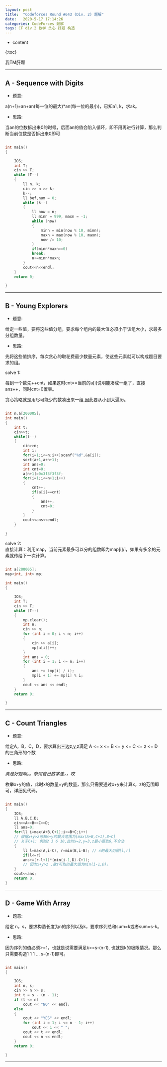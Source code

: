 ```yaml
---
layout: post
title:  "Codeforces Round #643 (Div. 2) 题解"
date:   2020-5-17 17:14:26
categories: CodeForces 题解
tags: CF div.2 数学 贪心 好题 构造
---
```


* content

{:toc}

我TM肝爆




---

## A - Sequence with Digits

* 题意:  

a(n+1)=an+an(每一位的最大)*an(每一位的最小)，已知a1, k，求ak。

* 思路:  

当an的位数拆出来0的时候，后面an的值会陷入循环，即不用再进行计算，那么判断当前位数是否拆出来0即可

```c++

int main()
{

    IOS;
    int T;
    cin >> T;
    while (T--)
    {
        ll n, k;
        cin >> n >> k;
        k--;
        ll bef,num = 0;
        while (k--)
        {
            ll now = n;
            ll minn = 999, maxn = -1;
            while (now)
            {
                minn = min(now % 10, minn);
                maxn = max(now % 10, maxn);
                now /= 10;
            }
            if(minn*maxn==0)
            break;
            n+=minn*maxn;
        }
        cout<<n<<endl;
    }
    return 0;

}

``` 

---

## B - Young Explorers

* 题意:  

给定一些值，要将这些值分组，要求每个组内的最大值必须小于该组大小，求最多分组数量。

* 思路:  

先将这些值排序，每次贪心的取花费最少数量元素，使这些元素就可以构成题目要求的组。  

solve 1:  

每到一个数先++cnt，如果这时cnt==当前的a[i]说明能凑成一组了，直接ans++，同时cnt=0置零。  

贪心策略就是用尽可能少的数凑出来一组,因此要从小到大遍历。

```c++

int n,a[200005];
int main()
{
    int t;
    cin>>t;
    while(t--)
    {
        cin>>n;
        int i;
        for(i=1;i<=n;i++)scanf("%d",&a[i]);
        sort(a+1,a+n+1);
        int ans=0;
        int cnt=0;
        a[n+1]=0x3f3f3f3f;
        for(i=1;i<=n+1;i++)
        {
            cnt++;
            if(a[i]==cnt)
            {
                ans++;
                cnt=0;
            }
        }
        cout<<ans<<endl;
    }
    
}

```

solve 2:  
直接计算：利用map，当前元素最多可以分的组数即为map[i]/i，如果有多余的元素就传给下一次计算。

```c++

int a[200005]; 
map<int, int> mp; 
 
int main()
{

    IOS;
    int T;
    cin >> T;
    while (T--)
    {
        mp.clear();
        int n;
        cin >> n;
        for (int i = 0; i < n; i++)
        {
            cin >> a[i];
            mp[a[i]]++;
        }
        int ans = 0;
        for (int i = 1; i <= n; i++)
        {
            ans += (mp[i] / i);
            mp[i + 1] += mp[i] % i;
        }
        cout << ans << endl;
    }
    return 0;

}

``` 

---

## C - Count Triangles

* 题意:  

给定A，B，C，D，要求算出三边z,y,z满足 A <= x <= B <= y <= C <= z <= D 的三角形的个数

* 思路:  

*真是好题啊。。奈何自己数学差，，哎*

枚举x+y的值，此时x的数量=y的数量，那么只需要通过x+y来计算x，z的范围即可，详细见代码。

```c++

int main() 
{
    IOS;
    ll A,B,C,D;
    cin>>A>>B>>C>>D;
    ll ans=0;
    for(ll i=max(A+B,C+1);i<=B+C;i++)
    // 根据x+y>z可知x+y的最大范围为[max(A+B,C+1),B+C]
    // 关于C+1: 例如2 3 6 10,此时x=2,y=3,z最小要取6,不合法
    {
        ll l=max(A,i-C), r=min(B,i-B); // x的最大范围[l,r]
        if(l<=r)
        ans+=(r-l+1)*(min(i-1,D)-C+1); 
        // 因为x+y>z ,故z可取的最大值为min(i-1,D)。
    }
    cout<<ans;
    return 0;
}

```

---

## D - Game With Array

* 题意:  

给定 n，s，要求构造长度为n的序列以及k，要求序列总和sum=k或者sum=s-k。

* 思路:  

因为序列的值必须>=1，也就是说需要满足k>=s-(n-1), 也就是k的极限情况。那么只需要构造1 1 1 ... s-(n-1)即可。

```c++

int main()
{

    IOS;
    int n, s;
    cin >> n >> s;
    int t = s - (n - 1);
    if (t <= n)
        cout << "NO" << endl;
    else
    {
        cout << "YES" << endl;
        for (int i = 1; i <= n - 1; i++)
            cout << 1 << " ";
        cout << t << endl;
        cout << n << endl;
    }
    return 0;

}

```

---
